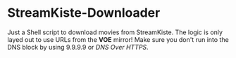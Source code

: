 # StreamKiste-Downloader

Just a Shell script to download movies from StreamKiste.
The logic is only layed out to use URLs from the **VOE** mirror!
Make sure you don't run into the DNS block by using 9.9.9.9 or *DNS Over HTTPS*.

